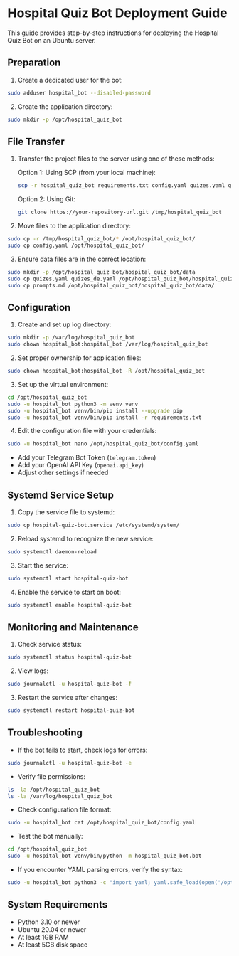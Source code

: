 # Hospital Quiz Bot Deployment Guide

This guide provides step-by-step instructions for deploying the Hospital Quiz Bot on an Ubuntu server.

## Preparation

1. Create a dedicated user for the bot:
```bash
sudo adduser hospital_bot --disabled-password
```

2. Create the application directory:
```bash
sudo mkdir -p /opt/hospital_quiz_bot
```

## File Transfer

1. Transfer the project files to the server using one of these methods:
   
   Option 1: Using SCP (from your local machine):
   ```bash
   scp -r hospital_quiz_bot requirements.txt config.yaml quizes.yaml quizes_de.yaml prompts.md user@server:/tmp/
   ```
   
   Option 2: Using Git:
   ```bash
   git clone https://your-repository-url.git /tmp/hospital_quiz_bot
   ```

2. Move files to the application directory:
```bash
sudo cp -r /tmp/hospital_quiz_bot/* /opt/hospital_quiz_bot/
sudo cp config.yaml /opt/hospital_quiz_bot/
```

3. Ensure data files are in the correct location:
```bash
sudo mkdir -p /opt/hospital_quiz_bot/hospital_quiz_bot/data
sudo cp quizes.yaml quizes_de.yaml /opt/hospital_quiz_bot/hospital_quiz_bot/data/
sudo cp prompts.md /opt/hospital_quiz_bot/hospital_quiz_bot/data/
```

## Configuration

1. Create and set up log directory:
```bash
sudo mkdir -p /var/log/hospital_quiz_bot
sudo chown hospital_bot:hospital_bot /var/log/hospital_quiz_bot
```

2. Set proper ownership for application files:
```bash
sudo chown hospital_bot:hospital_bot -R /opt/hospital_quiz_bot
```

3. Set up the virtual environment:
```bash
cd /opt/hospital_quiz_bot
sudo -u hospital_bot python3 -m venv venv
sudo -u hospital_bot venv/bin/pip install --upgrade pip
sudo -u hospital_bot venv/bin/pip install -r requirements.txt
```

4. Edit the configuration file with your credentials:
```bash
sudo -u hospital_bot nano /opt/hospital_quiz_bot/config.yaml
```
   - Add your Telegram Bot Token (`telegram.token`)
   - Add your OpenAI API Key (`openai.api_key`)
   - Adjust other settings if needed

## Systemd Service Setup

1. Copy the service file to systemd:
```bash
sudo cp hospital-quiz-bot.service /etc/systemd/system/
```

2. Reload systemd to recognize the new service:
```bash
sudo systemctl daemon-reload
```

3. Start the service:
```bash
sudo systemctl start hospital-quiz-bot
```

4. Enable the service to start on boot:
```bash
sudo systemctl enable hospital-quiz-bot
```

## Monitoring and Maintenance

1. Check service status:
```bash
sudo systemctl status hospital-quiz-bot
```

2. View logs:
```bash
sudo journalctl -u hospital-quiz-bot -f
```

3. Restart the service after changes:
```bash
sudo systemctl restart hospital-quiz-bot
```

## Troubleshooting

- If the bot fails to start, check logs for errors:
```bash
sudo journalctl -u hospital-quiz-bot -e
```

- Verify file permissions:
```bash
ls -la /opt/hospital_quiz_bot
ls -la /var/log/hospital_quiz_bot
```

- Check configuration file format:
```bash
sudo -u hospital_bot cat /opt/hospital_quiz_bot/config.yaml
```

- Test the bot manually:
```bash
cd /opt/hospital_quiz_bot
sudo -u hospital_bot venv/bin/python -m hospital_quiz_bot.bot
```

- If you encounter YAML parsing errors, verify the syntax:
```bash
sudo -u hospital_bot python3 -c "import yaml; yaml.safe_load(open('/opt/hospital_quiz_bot/config.yaml'))"
```

## System Requirements

- Python 3.10 or newer
- Ubuntu 20.04 or newer
- At least 1GB RAM
- At least 5GB disk space 